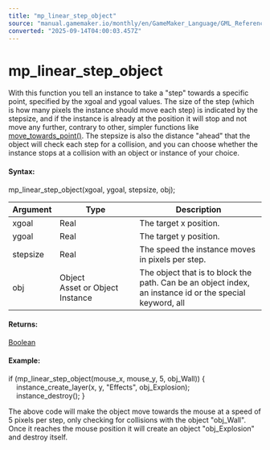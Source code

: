 ```yaml
---
title: "mp_linear_step_object"
source: "manual.gamemaker.io/monthly/en/GameMaker_Language/GML_Reference/Movement_And_Collisions/Motion_Planning/mp_linear_step_object.htm"
converted: "2025-09-14T04:00:03.457Z"
---
```


# mp\_linear\_step\_object

With this function you tell an instance to take a "step" towards a specific point, specified by the xgoal and ygoal values. The size of the step (which is how many pixels the instance should move each step) is indicated by the stepsize, and if the instance is already at the position it will stop and not move any further, contrary to other, simpler functions like [move\_towards\_point()](../../../../../../../GameMaker_Language/GML_Reference/Movement_And_Collisions/Movement/move_towards_point.md). The stepsize is also the distance "ahead" that the object will check each step for a collision, and you can choose whether the instance stops at a collision with an object or instance of your choice.

#### Syntax:

mp\_linear\_step\_object(xgoal, ygoal, stepsize, obj);

| Argument | Type | Description |
| --- | --- | --- |
| xgoal | Real | The target x position. |
| ygoal | Real | The target y position. |
| stepsize | Real | The speed the instance moves in pixels per step. |
| obj | Object Asset or Object Instance | The object that is to block the path. Can be an object index, an instance id or the special keyword, all |

#### Returns:

[Boolean](../../../GML_Overview/Data_Types.md)

#### Example:

if (mp\_linear\_step\_object(mouse\_x, mouse\_y, 5, obj\_Wall))
{
    instance\_create\_layer(x, y, "Effects", obj\_Explosion);
    instance\_destroy();
}

The above code will make the object move towards the mouse at a speed of 5 pixels per step, only checking for collisions with the object "obj\_Wall". Once it reaches the mouse position it will create an object "obj\_Explosion" and destroy itself.